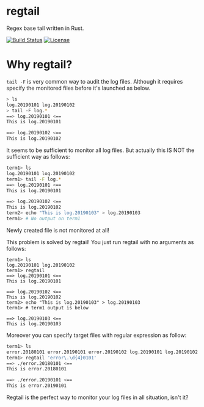 # regtail
Regex base tail written in Rust.

[![Build Status](https://travis-ci.org/StoneDot/regtail.svg?branch=master)](https://travis-ci.org/StoneDot/regtail)
[![License](https://img.shields.io/badge/License-Apache%202.0-blue.svg)](https://opensource.org/licenses/Apache-2.0)

# Why regtail?
`tail -F` is very common way to audit the log files.
Although it requires specify the monitored files before it's launched as below.

```bash
> ls
log.20190101 log.20190102
> tail -F log.*
==> log.20190101 <==
This is log.20190101

==> log.20190102 <==
This is log.20190102
```

It seems to be sufficient to monitor all log files. But actually this IS NOT
the sufficient way as follows:

```bash
term1> ls
log.20190101 log.20190102
term1> tail -F log.*
==> log.20190101 <==
This is log.20190101

==> log.20190102 <==
This is log.20190102
term2> echo "This is log.20190103" > log.20190103
term1> # No output on term1
```

Newly created file is not monitored at all!

This problem is solved by regtail! You just run regtail with no arguments as follows:

```
term1> ls
log.20190101 log.20190102
term1> regtail
==> log.20190101 <==
This is log.20190101

==> log.20190102 <==
This is log.20190102
term2> echo "This is log.20190103" > log.20190103
term1> # term1 output is below

==> log.20190103 <==
This is log.20190103
```

Moreover you can specify target files with regular expression as follow:

```bash
term1> ls
error.20180101 error.20190101 error.20190102 log.20190101 log.20190102
term1> regtail 'error\.\d{4}0101'
==> ./error.20180101 <==
This is error.20180101

==> ./error.20190101 <==
This is error.20190101
```

Regtail is the perfect way to monitor your log files in all situation, isn't it?